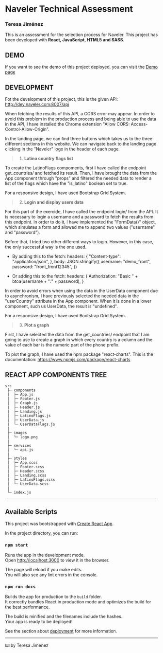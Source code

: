 # Naveler Technical Assessment

### **Teresa Jiménez**

This is an assessment for the selection process for Naveler. This project has been developed with **React, JavaScript, HTML5 and SASS**.

## DEMO

If you want to see the demo of this project deployed, you can visit the [Demo page](https://mteresa-jimenez.github.io/naveler-technical-assessment/#/ "Take a look")

## **DEVELOPMENT**

Fot the development of this project, this is the given API: http://dev.naveler.com:8007/api

When fetching the results of this API, a CORS error may appear. In order to avoid this problem in the production process and being able to use the data in the API, I have installed the Chrome extension "Allow CORS: Access-Control-Allow-Origin".

In the landing page, we can find three buttons which takes us to the three different sections in this website. We can navigate back to the landing page clicking in the "Naveler" logo in the header of each page.

> 1. **Latino country flags list**

To create the LatinoFlags compoments, first I have called the endpoint get_countries/ and fetched its result. Then, I have brought the data from the App component through "props" and filtered the needed data to render a list of the flags which have the "is_latino" boolean set to true.

For a responsive design, I have used Bootstrap Grid System.

> 2. **Login and display users data**

For this part of the exercide, I have called the endpoint login/ from the API. It is necessary to login a username and a password to fetch the results from this endpoint. In order to do it, I have implemented the "FormData()" object, which simulates a form and allowed me to append two values ("username" and "password").

Before that, I tried two other different ways to login. However, in this case, the only successful way is the one used.

- By adding this to the fetch:
  headers: {
  "Content-type": "application/json",
  },
  body: JSON.stringify({
  username: "demo_front",
  password: "front_front12345",
  })

- Or adding this to the fetch:
  headers: {
  Authorization: "Basic " + btoa(username + ":" + password),
  }

In order to avoid errors when using the data in the UserData component due to asynchronism, I have previously selected the needed data in the "userCountry" attribute in the App component. When it is done in a lower component, such us UserData, the result is "undefined".

For a responsive design, I have used Bootstrap Grid System.

> 3. **Plot a graph**

First, I have selected the data from the get_countries/ endpoint that I am going to use to create a graph in which every country is a column and the value of each bar is the numeric part of the phone prefix.

To plot the graph, I have used the npm package "react-charts". This is the documentation: https://www.npmjs.com/package/react-charts

## **REACT APP COMPONENTS TREE**

```
src
 ├─ components
 |  ├─ App.js
 |  ├─ Footer.js
 |  ├─ Graph.js
 |  ├─ Header.js
 |  ├─ Landing.js
 |  ├─ LatinoFlags.js
 |  ├─ UserData.js
 |  └─ UserDataFlags.js
 |
 ├─ images
 |  └─ logo.png
 |
 ├─ services
 |  └─ api.js
 |
 ├─ styles
 |  ├─ App.scss
 |  ├─ Footer.scss
 |  ├─ Header.scss
 |  ├─ Landing.scss
 |  ├─ LatinoFlags.scss
 |  └─ UserData.scss
 |
 └─ index.js
```

---

## Available Scripts

This project was bootstrapped with [Create React App](https://github.com/facebook/create-react-app).

In the project directory, you can run:

### `npm start`

Runs the app in the development mode.\
Open [http://localhost:3000](http://localhost:3000) to view it in the browser.

The page will reload if you make edits.\
You will also see any lint errors in the console.

### `npm run docs`

Builds the app for production to the `build` folder.\
It correctly bundles React in production mode and optimizes the build for the best performance.

The build is minified and the filenames include the hashes.\
Your app is ready to be deployed!

See the section about [deployment](https://facebook.github.io/create-react-app/docs/deployment) for more information.

---

⌨️ by Teresa Jiménez
